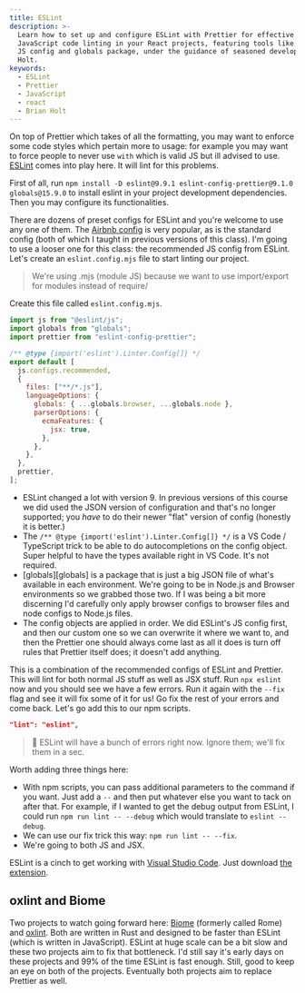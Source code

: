 ```yaml
---
title: ESLint
description: >-
  Learn how to set up and configure ESLint with Prettier for effective
  JavaScript code linting in your React projects, featuring tools like ESLint's
  JS config and globals package, under the guidance of seasoned developer Brian
  Holt.
keywords:
  - ESLint
  - Prettier
  - JavaScript
  - react
  - Brian Holt
---
```


On top of Prettier which takes of all the formatting, you may want to enforce some code styles which pertain more to usage: for example you may want to force people to never use `with` which is valid JS but ill advised to use. [ESLint][eslint] comes into play here. It will lint for this problems.

First of all, run `npm install -D eslint@9.9.1 eslint-config-prettier@9.1.0 globals@15.9.0` to install eslint in your project development dependencies. Then you may configure its functionalities.

There are dozens of preset configs for ESLint and you're welcome to use any one of them. The [Airbnb config][airbnb] is very popular, as is the standard config (both of which I taught in previous versions of this class). I'm going to use a looser one for this class: the recommended JS config from ESLint. Let's create an `eslint.config.mjs` file to start linting our project.

> We're using .mjs (module JS) because we want to use import/export for modules instead of require/

Create this file called `eslint.config.mjs`.

```js
import js from "@eslint/js";
import globals from "globals";
import prettier from "eslint-config-prettier";

/** @type {import('eslint').Linter.Config[]} */
export default [
  js.configs.recommended,
  {
    files: ["**/*.js"],
    languageOptions: {
      globals: { ...globals.browser, ...globals.node },
      parserOptions: {
        ecmaFeatures: {
          jsx: true,
        },
      },
    },
  },
  prettier,
];
```

- ESLint changed a lot with version 9. In previous versions of this course we did used the JSON version of configuration and that's no longer supported; you _have_ to do their newer "flat" version of config (honestly it is better.)
- The `/** @type {import('eslint').Linter.Config[]} */` is a VS Code / TypeScript trick to be able to do autocompletions on the config object. Super helpful to have the types available right in VS Code. It's not required.
- [globals][globals] is a package that is just a big JSON file of what's available in each environment. We're going to be in Node.js and Browser environments so we grabbed those two. If I was being a bit more discerning I'd carefully only apply browser configs to browser files and node configs to Node.js files.
- The config objects are applied in order. We did ESLint's JS config first, and then our custom one so we can overwrite it where we want to, and then the Prettier one should always come last as all it does is turn off rules that Prettier itself does; it doesn't add anything.

This is a combination of the recommended configs of ESLint and Prettier. This will lint for both normal JS stuff as well as JSX stuff. Run `npx eslint` now and you should see we have a few errors. Run it again with the `--fix` flag and see it will fix some of it for us! Go fix the rest of your errors and come back. Let's go add this to our npm scripts.

```json
"lint": "eslint",
```

> 🚨 ESLint will have a bunch of errors right now. Ignore them; we'll fix them in a sec.

Worth adding three things here:

- With npm scripts, you can pass additional parameters to the command if you want. Just add a `--` and then put whatever else you want to tack on after that. For example, if I wanted to get the debug output from ESLint, I could run `npm run lint -- --debug` which would translate to `eslint --debug`.
- We can use our fix trick this way: `npm run lint -- --fix`.
- We're going to both JS and JSX.

ESLint is a cinch to get working with [Visual Studio Code][vscode]. Just download [the extension][vscode-eslint].

## oxlint and Biome

Two projects to watch going forward here: [Biome][biome] (formerly called Rome) and [oxlint][oxlint]. Both are written in Rust and designed to be faster than ESLint (which is written in JavaScript). ESLint at huge scale can be a bit slow and these two projects aim to fix that bottleneck. I'd still say it's early days on these projects and 99% of the time ESLint is fast enough. Still, good to keep an eye on both of the projects. Eventually both projects aim to replace Prettier as well.

[eslint]: https://eslint.org
[vscode-eslint]: https://marketplace.visualstudio.com/items?itemName=dbaeumer.vscode-eslint
[airbnb]: https://github.com/airbnb/javascript
[vscode]: https://code.visualstudio.com/
[biome]: https://biomejs.dev/
[oxlint]: https://oxc.rs/docs/guide/usage/linter.html
